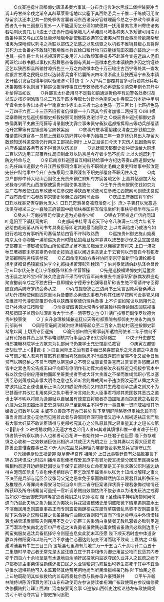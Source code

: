 <!-- { "loadSidebar": true } -->
　　○戊寅巡抚甘肃都御史唐泽条奏六事其一分布兵屯言洪水黑城二堡控贼要冲当调山丹甘州卒戍之渐令其辟草莱垦屯地以实塞下其西路游兵三千惟二千练成可用宜存留余汰还本卫其一酌处驿传言曩者河东西诸驿分官辖理而今总之于参政今驿隶河西者九十有三孤悬万里外一人不能遍历乞分理如故便其一抚用番夷言肃州寄住诸夷若哈剌灰畏兀儿川边王子庄赤斤苦峪柴城儿大草滩扇马城各种夷人多矫徤可用南山西番种类又与山民杂处善涉险阻今副使赵载欲选寄住诸夷为前锋佥事高登欲简杂居诸夷为深哨控以列屯之兵联以部伍之法感之以恩信驱之以机权不惟销其叛心且将得其死力土鲁番必不敢轻犯我境惟本兵议给口粮什物马匹量拨荒田农器亦鼓动之一术也其一振作将士言甘凉领班官员委用非人以致顽军畏操多不赴班今宜遴选四人仍旧两班给以敕书假以事权庶鼓舞思奋备御有贤其一量徵本色言本镇粮数少因之饥馑益乏乞以狭西郡县所输甘凉折色三十万之内改徵本色十万石输庄古西宁等处其一查发盐银言甘肃之民既众益以选骑客兵食不给曩所派四年淮浙盐止及狭西延宁未及本镇乞开盐引发官银增年例以备赈济＜锍-釒＞入户兵二部覆其言多可行若其分兵屯抚番夷徵本色则当下镇巡议报驿传事宜已专敕参政不必再更盐引湏查年例令其开中补给得旨如议
　　○兵部言太仆备用马不足若如前通派折色卒有边警各处奏讨胡以应之按岁例派徵马总二万五千匹本寺取七分皆本色南京太仆寺取三分本折中半明年宜令太仆寺出本折中半南京太仆寺出本三折七总本色马一万三百七十七匹折色马一万四千六百二十三匹系旧折者仍徵银一十八两其今折者加银二两报可
○四川横梁寨番贼为乱巡抚都御史郑毅按察司副使陈克宅讨平之
○庚辰贵州巡抚都御史袁宗儒奏剿平夷酋王阿藤等请录副使沈霁佥事朱佩守备狄远都指挥周吉等功兵部覆请诏升赏霁等有差镇巡等官赐敕奖励
　　○詹事府詹事霍韬建议清查工部钱粮工部覆请遣科道官各一员核上册籍以防奸弊以今年为始每三年一查岁终仍具出入存留大数题知送科道查核仍行南京工部视此例行  上从之且谕曰今天下灾伤人民困惫两京内府各监局各务节省不得冒派以伤民财
　　○巡抚顺天都御史张仲贤请给大铜炮二百以济边用工部覆兵仗局旧制此器以防京邑今存者少恐不能应  上以火炮既利于防边特命与之
　　○辛巳南京科道遵旨互相紏劾给事中方纪达等奏山西道御史粘灿先任四川道御史今升江西按察司佥事赵光各不职御史毛麟之奏吏科给事中彭汝寔先任户科给事中今升广东按察司佥事顾溱各不职吏部覆各革职闲住从之
　　○南京户部郎中孙大经山西副使王光贵州铜仁府知府方宸各疏乞休  上嘉其恬退加大经光禄寺少卿光山西按察使宸贵州副使俱准致仕
　　○壬午升贵州按察使钱如京为湖广右布政使江西布政使司左参议陆溥狭西布政使司左参政江西按察司副使沈良佐广西布政使司右参政南京御史吴瀚江西按察司佥事
　　○庆成王府奉国将军奇氵□丑以戕害兄侄夺爵为庶人氵□丑兄奇灏弟奇凉奇淦奇＜氵庶＞子表朾以党恶违法俱夺禄米三之一襄陵王府镇国中尉旭枎奉国将军偕泓坐奸利事枎夺禄半年泓三月
　　○癸未升河南按察司佥事史道为光禄寺少卿
　　○锦衣卫官校逮广信府同知叶逢阳至下镇抚司拷讯
　　○吏部尚书桂萼请诏天下守令凡秩满三年或六年者不必给由赴阙苐从所司书考具奏臣等即定其殿最而黜陟之  上以考满给由乃成法令如旧行若地方有事听所司奏留禁给由官不许科取路费
　　○巡按贵州御史施山劾奏南京太仆寺卿熊一渶前巡抚贵州时赃私狼藉且轻率寡谋以致芒部沙保之乱宜加谴黜吏部覆言一渶屡被论劾山所论赃迹尤著不重加黜治无以绳墨吏警将来  上曰一渶贪秽显著禠职未尽其辜仍令御史按验追赃以闻近来贪吏止于去官何以示警自今有犯者吏部都察院务核实参究
　　○乙酉命南和伯方寿祥协同南京守备新宁伯谭纶都指挥李贤都督杨镇襄城伯李全礼都指挥萧滓彭烈魏瑺广宁伯刘泰武靖伯赵弘泽会昌侯孙曰□水伏羌伯毛江宁阳侯陈继祖各坐营管操
　　○先是巡按福建御史刘廷簠言古田县之龙岭宝兴矿脉久绝盗弃不采而守坑官军尚未撤去今游家坑矿脉偶发群盗屯聚宜撤前卒戍之不独古田一县即福安宁德寿宁松溪等县矿砂皆生绝不常请许守臣得随宜调兵防守岁终会奏从之
　　○丙戌提督狭西三边尚书王宪言固原兵备桑溥近以功升按察使候缺固原重地兵备要职必素谙边事者乃称其任因举按察司佥事郭凤翔任维贤可代溥吏部覆即令溥以狭西按察使仍理兵备事  上不许诏如宪议以凤翔代之已乃补溥浙江按察使
　　○命提督四夷馆太常寺少卿兼翰林院侍读谢丕回院视事召服阕国子监司业陆深赴京大学士杨一清等荐之也
○升湖广按察司副使罗钦德为贵州按察使
　　○丁亥升总理粮储兼巡抚应天等府都察院右都御史方良永为南京刑部尚书
　　○凤阳宿毫间流贼洪继洪辅等起众至二百余人剽劫村落巡按御史郭希愈以闻  上切责守臣逐捕
　　○谕刑部曰恤刑重事前所遣恤刑使者二年于兹何不见有论报者其责上狱书事竣则核其行事当否才识优劣陟黜之
　　○戊子升吏部左侍郎兼翰林院学士方献夫为礼部尚书仍兼学士充史馆副总裁官
　　○庚寅左都御史胡世宁上＜锍-釒＞曰臣闻帝王之治有要中而已矣喜怒哀乐之未发谓之中发而中节谓之和人君喜有赏怒有罚若当喜怒而隐忍不行或既喜怒而留滞不化又或今日当赏而以宿怒格之不赏当罚而以宿喜纵之不罚又或事宜赏乘喜而过赏宜罚乘怒而过罚皆中之累也周公告成王曰伻向即有僚明作有功惇大成裕汝永有辞近见抚按参官本中有以饮食纸劄应用微物而即坐赃奏提者至或大奸大贪置之不举而惟绳武职小官以塞责臣恐刻薄成风非惇大明作之意也及论听言则舜戒禹曰予违汝弼汝无面从舜之大圣亦欲其臣之正谏也虽乐正谏而又曰朕堲谗说而又曰欲并生哉格则承之庸之则又不为已甚而许其改过复用矣舜之执中著于听言如此夫人臣事君将顺其羙匡救其恶古之道也士学不明以将顺为逢迎耻以自居虽有德意宜将顺者亦曲加阻遏而掠匡救之名若夫心靡为公意图媚灶排击忠良阴除异己至欲明主不得专行一事自用一贤而威福惟其所媚者之归数年以来  主威不立善政不行亦已甚矣  陛下至明屏除略尽但臣独念其间有事当言而过激心无他而见短若此者与谗邪同弃深可隐惜又恐中人惕祸遂袪正言而后有大事大奸莫不敢论臣请得与吏部考究其心之公私原其罪之轻重量其才之短长次第＜锍-釒＞进或稍收叙庶无遗才古之论用人者曰其难其慎惟和惟一难者难于任用慎者慎于听察以防小人也和者可否相济一者始终如一以任君子也臣愿  陛下务存难慎之心收和一之效敕诸臣彼此相济以共成正大光明之业  上览其奏以为得大臣爱君陈善至意惟查覆事已之
○升大同左副总兵麻循为署都督佥事充总兵官镇守辽东
　　○光禄寺厨役王福请迎  献皇帝梓宫葬  祖陵旁  上曰此事朝廷自有处福敢妄言下锦衣卫拷讯成化时四川播州宣慰使杨辉爱其庶子有冒功授宣抚使分居凯里民夷杂处輙相构怨遂开边衅朝廷因徙友于保宁正德时友亡命死至是其子张求袭父职时盗边劫得白泥司印信复与宣慰使杨相讎杀守臣乞改凯里属贵州以张为土知州以解释之事久不决至是兵部与廷臣会议张习父兄之恶幸免于辜而敢肆然执印以要君且其所争田庄及椎埋杀人等罪尚未得安可勿问当命川贵二省守臣案诸罪状寘于理若张悔过输情还所获印及所夺诸寨苗可量授一官听调杀贼自效倘怙终不悛必诛以为诸夷玩法之戒得旨如议○壬辰御史刘隅等言迩者纯阴之月京师地震  陛下圣德纯孝神明统物何阙何遗而乃召此夫地之象为臣民为夷狄为兵戎寇盗稽诸史册阴盛阳微下情壅遏则震水土不演而民用乏则震臣事虽正而专则震蛮夷肆梗戎车屡驾草窃骚乱烝黎不安则震臣愿  陛下采刍荛之议察狂瞽之言虽甚触忤曲赐优容则阳气宣而下情达矣申戒中外慎惜钱榖虔祷雪泽发廪赈灾则民用不乏矣训饬臣工务秉清白贪婪者无赦私邪者必黜则臣道正而潜滥绝矣南北边臣申严考选之法谋勇者虽微贱必庸贪懦者虽勋贵必黜则边患宁两蛮夷服矣选汰兵备甄择守令则寇盗息矣此犹末耳臣愿  陛下顺天若时虚中体道安静以养微阳宽和以培元气治不求速仁必遍达则何变不消而瑞不致哉  上嘉纳之
○福建漳浦县有牛生三目三角  宝坻县七里海有荒地二万一千五百六十余顷计二百五十二里随时旱涝占者无常先是太监汪直立庄于其中相传为御史用监公物而民垦其内者亦千四百六十余顷至是有水退地百余顷奸民投献内监欲夺民久业并入之民疏之阙下户部奏遣主事柴儒往勘儒还报曰民之久业输粮饲马煎盐出税养生丧死于其中不宜渔夺惟水退堪熟地可入本监耳然其他荒芜闲地尚当听民渔猎樵采乃称  陛下恤民之意  上曰地既勘明其如拟拨给内监毋再奏扰余悉与民亦毋许豪猾兼并
　　○甲午升翰林院侍讲陈沂邝灏为浙江山东布政使司左参议侍读崔桐湖广布政使司右参议编修黄佐修撰陆釴江晖江西湖广河南按察司佥事
○巡按山西御史沈松论劾左布政使周炯贪污不职诏夺其官下御史按问追赃
